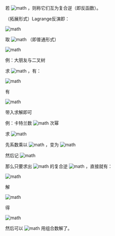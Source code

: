 若 ![math](https://www.zhihu.com/equation?tex=g%28f%28x%29%29%3Dx) ，则称它们互为复合逆（即反函数）。

（拓展形式）Lagrange反演即：


![math](https://www.zhihu.com/equation?tex=%5Bx%5En%5Dh%28g%28x%29%29%3D%5Cdfrac%201n%5Bx%5E%7Bn-1%7D%5Dh%27%28x%29%28%5Cdfrac%7Bx%7D%7Bf%28x%29%7D%29%5En)


取 ![math](https://www.zhihu.com/equation?tex=h%28x%29%3Dx) （即普通形式）


![math](https://www.zhihu.com/equation?tex=%5Bx%5En%5Dg%28x%29%3D%5Cdfrac%201n%5Bx%5E%7Bn-1%7D%5D%28%5Cdfrac%7Bx%7D%7Bf%28x%29%7D%29%5En)




例：大朋友与二叉树

求 ![math](https://www.zhihu.com/equation?tex=%5Bx%5En%5Df%28x%29) ，有：


![math](https://www.zhihu.com/equation?tex=f%28x%29%3Dx%2B%5Csum_%7Bi%5Cin%20S%7Df%5Ei%28x%29)


有


![math](https://www.zhihu.com/equation?tex=g%28f%28x%29%29%3Dx%5C%5C%0Ag%28x%29%3D%5Csum_%7Bi%5Cin%20S%7Dx%5Ei-1)


带入求解即可



例：卡特兰数 ![math](https://www.zhihu.com/equation?tex=k) 次幂

求 ![math](https://www.zhihu.com/equation?tex=%5Bx%5E%7Bn-k%7D%5D%28%5Cdfrac%7B1-%5Csqrt%7B1-4x%7D%7D%7B2x%7D%29%5Ek) 

先系数乘以 ![math](https://www.zhihu.com/equation?tex=x%5Ek) ，变为 ![math](https://www.zhihu.com/equation?tex=%5Bx%5En%5D%28%5Cdfrac%7B1-%5Csqrt%7B1-4x%7D%7D%7B2%7D%29%5Ek) 

然后记 ![math](https://www.zhihu.com/equation?tex=g%28x%29%3D%5Cdfrac%7B1-%5Csqrt%7B1-4x%7D%7D%7B2%7D%2Ch%28x%29%3Dx%5Ek) 

那么只要求出 ![math](https://www.zhihu.com/equation?tex=g%28x%29) 的复合逆 ![math](https://www.zhihu.com/equation?tex=f%28x%29) ，直接就有：


![math](https://www.zhihu.com/equation?tex=%5Bx%5E%7Bn-k%7D%5D%28%5Cdfrac%7B1-%5Csqrt%7B1-4x%7D%7D%7B2%7D%29%5Ek%3D%5Bx%5En%5Dh%28g%28x%29%29%3D%5Cdfrac%201n%5Bx%5E%7Bn-1%7D%5Dh%27%28x%29%28%5Cdfrac%7Bx%7D%7Bf%28x%29%7D%29%5En%3D%5Bx%5E%7Bn-k%7D%5D%5Cdfrac%20kn%28%5Cdfrac%7Bx%7D%7Bf%28x%29%7D%29%5En)



解


![math](https://www.zhihu.com/equation?tex=%5Cdfrac%7B1-%5Csqrt%7B1-4f%28x%29%7D%7D2%3Dx)


得


![math](https://www.zhihu.com/equation?tex=f%28x%29%3Dx-x%5E2)


然后可以 ![math](https://www.zhihu.com/equation?tex=O%281%29) 用组合数解了。